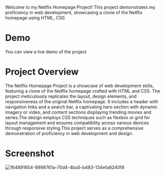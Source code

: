 Welcome to my Netflix Homepage Project! This project demonstrates my proficiency in web development, showcasing a clone of the Netflix homepage using HTML, CSS

# Demo
  You can view a live demo of the project
  
# Project Overview
  The Netflix Homepage Project is a showcase of web development skills, featuring a clone of the Netflix homepage crafted with HTML and CSS.
  The project meticulously replicates the layout, design elements, and responsiveness of the original Netflix homepage. It includes a header
  with navigation links and a search bar, a captivating hero section with dynamic imagery or video, and content sections displaying trending 
  movies and series.The design employs CSS techniques such as flexbox or grid for layout management and ensures compatibility across various
  devices through responsive styling.This project serves as a comprehensive demonstration of proficiency in web development and design.
# Screenshot

![164891854-9998761a-70d4-4ba5-b483-134efa8240f8](https://github.com/CodingChic-sindhu/Bharath_intern-_netflix-_home-_page-/assets/163533750/dca37969-7586-4e49-a289-fc3b603a1e2c)

